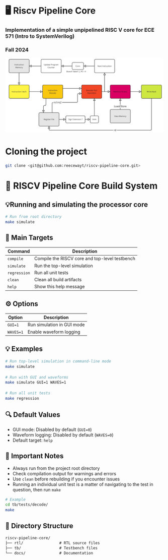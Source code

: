 # 🖥️ Riscv Pipeline Core
### Implementation of a simple unpipelined RISC V core for ECE 571 (Intro to SystemVerilog)
### Fall 2024
  

![Simple](docs/images/riscv-pipeline-design.jpg)

# Cloning the project
```bash
git clone <git@github.com:reecewayt/riscv-pipeline-core.git>
```
  
# 🚀 RISCV Pipeline Core Build System

## 💡Running and simulating the processor core
```bash
# Run from root directory
make simulate
```
## 🎯 Main Targets

| Command | Description |
|---------|-------------|
| `compile` | Compile the RISCV core and top-level testbench |
| `simulate` | Run the top-level simulation |
| `regression` | Run all unit tests |
| `clean` | Clean all build artifacts |
| `help` | Show this help message |

## ⚙️ Options

| Option | Description |
|--------|-------------|
| `GUI=1` | Run simulation in GUI mode |
| `WAVES=1` | Enable waveform logging |

## 💡 Examples

```bash
# Run top-level simulation in command-line mode
make simulate

# Run with GUI and waveforms
make simulate GUI=1 WAVES=1

# Run all unit tests
make regression
```
## 🔍 Default Values

- GUI mode: Disabled by default (`GUI=0`)
- Waveform logging: Disabled by default (`WAVES=0`)
- Default target: `help`

## 🚨 Important Notes

- Always run from the project root directory
- Check compilation output for warnings and errors
- Use `clean` before rebuilding if you encounter issues
- Running an individual unit test is a matter of navigating to the test in question, then run `make`
```bash
# Example
cd tb/tests/decode/
make
```

## 🔧 Directory Structure

```
riscv-pipeline-core/
├── rtl/                # RTL source files
├── tb/                 # Testbench files
└── docs/               # Documentation
```
